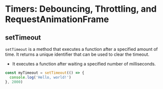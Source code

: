 # Timers: Debouncing, Throttling, and RequestAnimationFrame

## setTimeout

`setTimeout` is a method that executes a function after a specified amount of time. It returns a unique identifier that can be used to clear the timeout.

- It executes a function after waiting a specified number of milliseconds.

```javascript
const myTimeout = setTimeout(() => {
  console.log('Hello, world!')
}, 2000)
```
